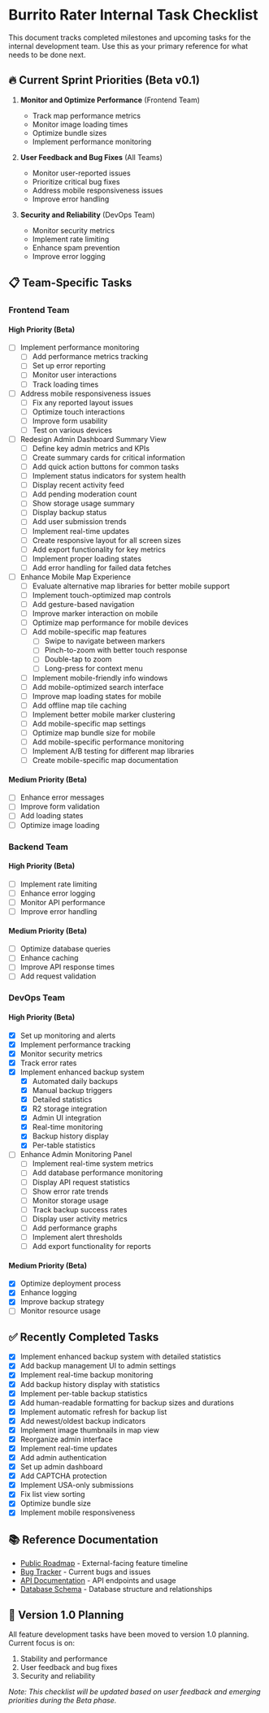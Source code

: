 # Burrito Rater Internal Task Checklist

This document tracks completed milestones and upcoming tasks for the internal development team. Use this as your primary reference for what needs to be done next.

## 🔥 Current Sprint Priorities (Beta v0.1)

1. **Monitor and Optimize Performance** (Frontend Team)
   - Track map performance metrics
   - Monitor image loading times
   - Optimize bundle sizes
   - Implement performance monitoring

2. **User Feedback and Bug Fixes** (All Teams)
   - Monitor user-reported issues
   - Prioritize critical bug fixes
   - Address mobile responsiveness issues
   - Improve error handling

3. **Security and Reliability** (DevOps Team)
   - Monitor security metrics
   - Implement rate limiting
   - Enhance spam prevention
   - Improve error logging

## 📋 Team-Specific Tasks

### Frontend Team

#### High Priority (Beta)
- [ ] Implement performance monitoring
  - [ ] Add performance metrics tracking
  - [ ] Set up error reporting
  - [ ] Monitor user interactions
  - [ ] Track loading times
- [ ] Address mobile responsiveness issues
  - [ ] Fix any reported layout issues
  - [ ] Optimize touch interactions
  - [ ] Improve form usability
  - [ ] Test on various devices
- [ ] Redesign Admin Dashboard Summary View
  - [ ] Define key admin metrics and KPIs
  - [ ] Create summary cards for critical information
  - [ ] Add quick action buttons for common tasks
  - [ ] Implement status indicators for system health
  - [ ] Display recent activity feed
  - [ ] Add pending moderation count
  - [ ] Show storage usage summary
  - [ ] Display backup status
  - [ ] Add user submission trends
  - [ ] Implement real-time updates
  - [ ] Create responsive layout for all screen sizes
  - [ ] Add export functionality for key metrics
  - [ ] Implement proper loading states
  - [ ] Add error handling for failed data fetches
- [ ] Enhance Mobile Map Experience
  - [ ] Evaluate alternative map libraries for better mobile support
  - [ ] Implement touch-optimized map controls
  - [ ] Add gesture-based navigation
  - [ ] Improve marker interaction on mobile
  - [ ] Optimize map performance for mobile devices
  - [ ] Add mobile-specific map features
    - [ ] Swipe to navigate between markers
    - [ ] Pinch-to-zoom with better touch response
    - [ ] Double-tap to zoom
    - [ ] Long-press for context menu
  - [ ] Implement mobile-friendly info windows
  - [ ] Add mobile-optimized search interface
  - [ ] Improve map loading states for mobile
  - [ ] Add offline map tile caching
  - [ ] Implement better mobile marker clustering
  - [ ] Add mobile-specific map settings
  - [ ] Optimize map bundle size for mobile
  - [ ] Add mobile-specific performance monitoring
  - [ ] Implement A/B testing for different map libraries
  - [ ] Create mobile-specific map documentation

#### Medium Priority (Beta)
- [ ] Enhance error messages
- [ ] Improve form validation
- [ ] Add loading states
- [ ] Optimize image loading

### Backend Team

#### High Priority (Beta)
- [ ] Implement rate limiting
- [ ] Enhance error logging
- [ ] Monitor API performance
- [ ] Improve error handling

#### Medium Priority (Beta)
- [ ] Optimize database queries
- [ ] Enhance caching
- [ ] Improve API response times
- [ ] Add request validation

### DevOps Team

#### High Priority (Beta)
- [x] Set up monitoring and alerts
- [x] Implement performance tracking
- [x] Monitor security metrics
- [x] Track error rates
- [x] Implement enhanced backup system
  - [x] Automated daily backups
  - [x] Manual backup triggers
  - [x] Detailed statistics
  - [x] R2 storage integration
  - [x] Admin UI integration
  - [x] Real-time monitoring
  - [x] Backup history display
  - [x] Per-table statistics
- [ ] Enhance Admin Monitoring Panel
  - [ ] Implement real-time system metrics
  - [ ] Add database performance monitoring
  - [ ] Display API request statistics
  - [ ] Show error rate trends
  - [ ] Monitor storage usage
  - [ ] Track backup success rates
  - [ ] Display user activity metrics
  - [ ] Add performance graphs
  - [ ] Implement alert thresholds
  - [ ] Add export functionality for reports

#### Medium Priority (Beta)
- [x] Optimize deployment process
- [x] Enhance logging
- [x] Improve backup strategy
- [ ] Monitor resource usage

## ✅ Recently Completed Tasks

- [x] Implement enhanced backup system with detailed statistics
- [x] Add backup management UI to admin settings
- [x] Implement real-time backup monitoring
- [x] Add backup history display with statistics
- [x] Implement per-table backup statistics
- [x] Add human-readable formatting for backup sizes and durations
- [x] Implement automatic refresh for backup list
- [x] Add newest/oldest backup indicators
- [x] Implement image thumbnails in map view
- [x] Reorganize admin interface
- [x] Implement real-time updates
- [x] Add admin authentication
- [x] Set up admin dashboard
- [x] Add CAPTCHA protection
- [x] Implement USA-only submissions
- [x] Fix list view sorting
- [x] Optimize bundle size
- [x] Implement mobile responsiveness

## 📚 Reference Documentation

- [Public Roadmap](./ROADMAP.md) - External-facing feature timeline
- [Bug Tracker](./BUGS.md) - Current bugs and issues
- [API Documentation](../API_WORKER.md) - API endpoints and usage
- [Database Schema](../DATABASE_SCHEMA.md) - Database structure and relationships

## 🔄 Version 1.0 Planning

All feature development tasks have been moved to version 1.0 planning. Current focus is on:
1. Stability and performance
2. User feedback and bug fixes
3. Security and reliability

*Note: This checklist will be updated based on user feedback and emerging priorities during the Beta phase.* 
